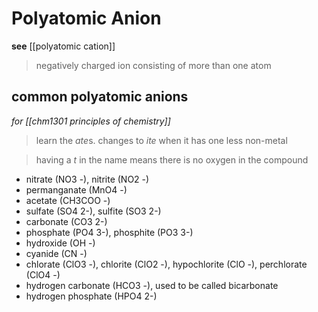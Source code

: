 # Polyatomic Anion

**see** [[polyatomic cation]]

> negatively charged ion consisting of more than one atom

## common polyatomic anions

_for [[chm1301 principles of chemistry]]_

> learn the *ate*s. changes to _ite_ when it has one less non-metal

> having a _t_ in the name means there is no oxygen in the compound

- nitrate (NO3 -), nitrite (NO2 -)
- permanganate (MnO4 -)
- acetate (CH3COO -)
- sulfate (SO4 2-), sulfite (SO3 2-)
- carbonate (CO3 2-)
- phosphate (PO4 3-), phosphite (PO3 3-)
- hydroxide (OH -)
- cyanide (CN -)
- chlorate (ClO3 -), chlorite (ClO2 -), hypochlorite (ClO -), perchlorate (ClO4 -)
- hydrogen carbonate (HCO3 -), used to be called bicarbonate
- hydrogen phosphate (HPO4 2-)
